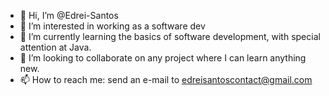 - 👋 Hi, I’m @Edrei-Santos
- 👀 I’m interested in working as a software dev
- 🌱 I’m currently learning the basics of software development, with special attention at Java.
- 💞️ I’m looking to collaborate on any project where I can learn anything new.
- 📫 How to reach me: send an e-mail to edreisantoscontact@gmail.com

<!---
Edrei-Santos/Edrei-Santos is a ✨ special ✨ repository because its `README.md` (this file) appears on your GitHub profile.
You can click the Preview link to take a look at your changes.
--->
